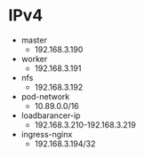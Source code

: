 # IPv4

- master
  - 192.168.3.190
- worker
  - 192.168.3.191
- nfs
  - 192.168.3.192
- pod-network
  - 10.89.0.0/16
- loadbarancer-ip
  - 192.168.3.210-192.168.3.219
- ingress-nginx
  - 192.168.3.194/32
